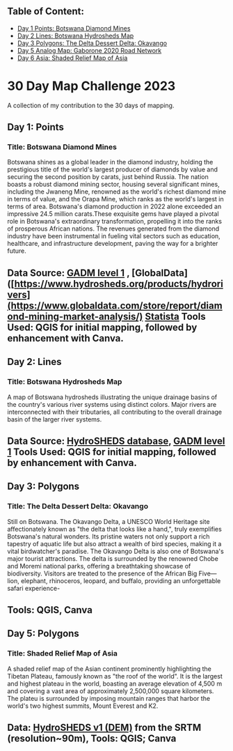 ## Table of Content:

- [Day 1 Points: Botswana Diamond Mines](#-day-1-points)
- [Day 2 Lines:  Botswana Hydrosheds Map](#-day-2-Lines)
- [Day 3 Polygons: The Delta Dessert Delta: Okavango](#-day-3-polygons)
- [Day 5 Analog Map: Gaborone 2020 Road Network](#-day-5-analog-map)
- [Day 6 Asia: Shaded Relief Map of Asia](#-day-6-asia)

# 30 Day Map Challenge 2023
A collection of my contribution to the 30 days of mapping.

## Day 1: Points 
### Title: Botswana Diamond Mines
Botswana shines as a global leader in the diamond industry, holding the prestigious title of the world's largest producer of diamonds by value and securing the second position by carats, just behind Russia. The nation boasts a robust diamond mining sector, housing several significant mines, including the Jwaneng Mine, renowned as the world's richest diamond mine in terms of value, and the Orapa Mine, which ranks as the world's largest in terms of area. Botswana's diamond production in 2022 alone exceeded an impressive 24.5 million carats.These exquisite gems have played a pivotal role in Botswana's extraordinary transformation, propelling it into the ranks of prosperous African nations. The revenues generated from the diamond industry have been instrumental in fueling vital sectors such as education, healthcare, and infrastructure development, paving the way for a brighter future.

Data Source: [GADM level 1](https://gadm.org/download_country.html) , [GlobalData]([https://www.hydrosheds.org/products/hydrorivers](https://www.globaldata.com/store/report/diamond-mining-market-analysis/) [Statista](https://www.statista.com/topics/1704/diamond-industry/#topicOverview)
Tools Used: QGIS for initial mapping, followed by enhancement with Canva.
---
## Day 2: Lines
### Title: Botswana Hydrosheds Map
A map of Botswana hydrosheds illustrating the unique drainage basins of the country's various river systems using distinct colors. Major rivers are interconnected with their tributaries, all contributing to the overall drainage basin of the larger river systems.

Data Source: [HydroSHEDS database](https://www.hydrosheds.org/products/hydrorivers), [GADM level 1](https://gadm.org/download_country.html)
Tools Used: QGIS for initial mapping, followed by enhancement with Canva.
---

## Day 3: Polygons
### Title: The Delta Dessert Delta: Okavango
Still on Botswana. The Okavango Delta, a UNESCO World Heritage site affectionately known as "the delta that looks like a hand,", truly exemplifies Botswana's natural wonders. Its pristine waters not only support a rich tapestry of aquatic life but also attract a wealth of bird species, making it a vital birdwatcher's paradise. The Okavango Delta is also one of Botswana's major tourist attractions. The delta is surrounded by the renowned Chobe and Moremi national parks, offering a breathtaking showcase of biodiversity. Visitors are treated to the presence of the African Big Five—lion, elephant, rhinoceros, leopard, and buffalo, providing an unforgettable safari experience-

Tools: QGIS, Canva
---

## Day 5: Polygons
### Title: Shaded Relief Map of Asia
A shaded relief map of the Asian continent prominently highlighting the Tibetan Plateau, famously known as "the roof of the world". It is the largest and highest plateau in the world, boasting an average elevation of 4,500 m and covering a vast area of approximately 2,500,000 square kilometers. The plateu is surrounded by imposing mountain ranges that harbor the world's two highest summits, Mount Everest and K2.

Data: [HydroSHEDS v1 (DEM)](https://www.hydrosheds.org/hydrosheds-core-downloads) from the SRTM (resolution~90m),
Tools: QGIS; Canva
---
